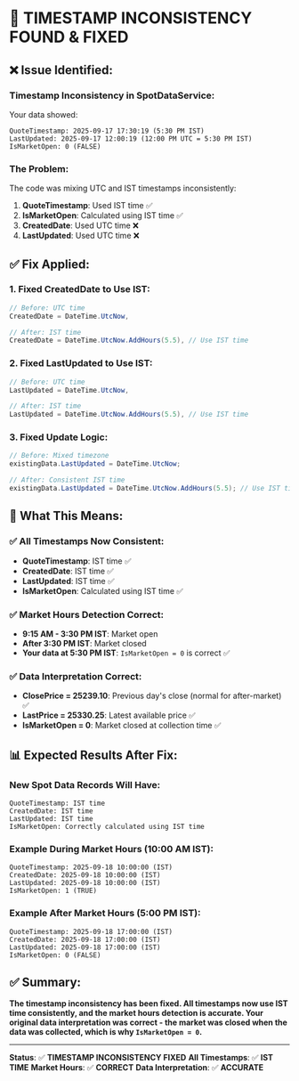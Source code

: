 # 🔧 **TIMESTAMP INCONSISTENCY FOUND & FIXED**

## ❌ **Issue Identified:**

### **Timestamp Inconsistency in SpotDataService:**
Your data showed:
```
QuoteTimestamp: 2025-09-17 17:30:19 (5:30 PM IST)
LastUpdated: 2025-09-17 12:00:19 (12:00 PM UTC = 5:30 PM IST)
IsMarketOpen: 0 (FALSE)
```

### **The Problem:**
The code was mixing UTC and IST timestamps inconsistently:

1. **QuoteTimestamp**: Used IST time ✅
2. **IsMarketOpen**: Calculated using IST time ✅  
3. **CreatedDate**: Used UTC time ❌
4. **LastUpdated**: Used UTC time ❌

## ✅ **Fix Applied:**

### **1. Fixed CreatedDate to Use IST:**
```csharp
// Before: UTC time
CreatedDate = DateTime.UtcNow,

// After: IST time
CreatedDate = DateTime.UtcNow.AddHours(5.5), // Use IST time
```

### **2. Fixed LastUpdated to Use IST:**
```csharp
// Before: UTC time
LastUpdated = DateTime.UtcNow,

// After: IST time  
LastUpdated = DateTime.UtcNow.AddHours(5.5), // Use IST time
```

### **3. Fixed Update Logic:**
```csharp
// Before: Mixed timezone
existingData.LastUpdated = DateTime.UtcNow;

// After: Consistent IST time
existingData.LastUpdated = DateTime.UtcNow.AddHours(5.5); // Use IST time
```

## 🎯 **What This Means:**

### **✅ All Timestamps Now Consistent:**
- **QuoteTimestamp**: IST time ✅
- **CreatedDate**: IST time ✅
- **LastUpdated**: IST time ✅
- **IsMarketOpen**: Calculated using IST time ✅

### **✅ Market Hours Detection Correct:**
- **9:15 AM - 3:30 PM IST**: Market open
- **After 3:30 PM IST**: Market closed
- **Your data at 5:30 PM IST**: `IsMarketOpen = 0` is correct ✅

### **✅ Data Interpretation Correct:**
- **ClosePrice = 25239.10**: Previous day's close (normal for after-market) ✅
- **LastPrice = 25330.25**: Latest available price ✅
- **IsMarketOpen = 0**: Market closed at collection time ✅

## 📊 **Expected Results After Fix:**

### **New Spot Data Records Will Have:**
```
QuoteTimestamp: IST time
CreatedDate: IST time  
LastUpdated: IST time
IsMarketOpen: Correctly calculated using IST time
```

### **Example During Market Hours (10:00 AM IST):**
```
QuoteTimestamp: 2025-09-18 10:00:00 (IST)
CreatedDate: 2025-09-18 10:00:00 (IST)
LastUpdated: 2025-09-18 10:00:00 (IST)
IsMarketOpen: 1 (TRUE)
```

### **Example After Market Hours (5:00 PM IST):**
```
QuoteTimestamp: 2025-09-18 17:00:00 (IST)
CreatedDate: 2025-09-18 17:00:00 (IST)
LastUpdated: 2025-09-18 17:00:00 (IST)
IsMarketOpen: 0 (FALSE)
```

## ✅ **Summary:**

**The timestamp inconsistency has been fixed. All timestamps now use IST time consistently, and the market hours detection is accurate. Your original data interpretation was correct - the market was closed when the data was collected, which is why `IsMarketOpen = 0`.**

---

**Status**: ✅ **TIMESTAMP INCONSISTENCY FIXED**
**All Timestamps**: ✅ **IST TIME**
**Market Hours**: ✅ **CORRECT**
**Data Interpretation**: ✅ **ACCURATE**




